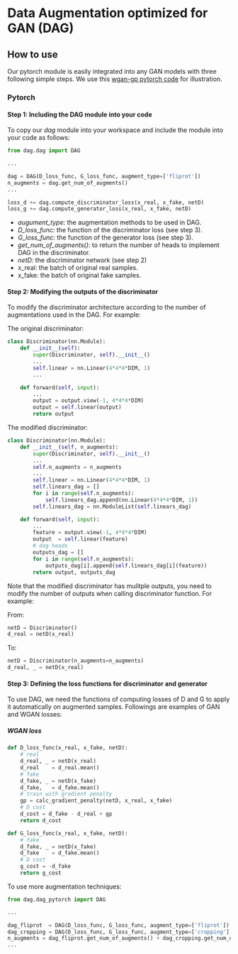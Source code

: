 # Data Augmentation optimized for GAN (DAG)

## How to use

Our pytorch module is easily integrated into any GAN models with three following simple steps. We use this [wgan-gp pytorch code](https://github.com/caogang/wgan-gp) for illustration.

### Pytorch

#### Step 1: Including the DAG module into your code

To copy our *dag* module into your workspace and include the module into your code as follows:

```python
from dag.dag import DAG

... 

dag = DAG(D_loss_func, G_loss_func, augment_type=['fliprot'])
n_augments = dag.get_num_of_augments()
...

loss_d += dag.compute_discriminator_loss(x_real, x_fake, netD)
loss_g += dag.compute_generator_loss(x_real, x_fake, netD)

```
- *augument_type*: the augmentation methods to be used in DAG.
- *D_loss_func*: the function of the discriminator loss (see step 3).
- *G_loss_func*: the function of the generator loss (see step 3).
- *get_num_of_augments()*: to return the number of heads to implement DAG in the discriminator.
- *netD*: the discriminator network (see step 2)
- x_real: the batch of original real samples.
- x_fake: the batch of original fake samples.

#### Step 2: Modifying the outputs of the discriminator

To modify the discriminator architecture according to the number of augmentations used in the DAG. For example:

The original discriminator:

```python
class Discriminator(nn.Module):
    def __init__(self):
        super(Discriminator, self).__init__()
        ...
        self.linear = nn.Linear(4*4*4*DIM, 1)
        ...

    def forward(self, input):
        ...
        output = output.view(-1, 4*4*4*DIM)
        output = self.linear(output)
        return output
```

The modified discriminator:

```python
class Discriminator(nn.Module):
    def __init__(self, n_augments):
        super(Discriminator, self).__init__()
        ...
        self.n_augments = n_augments
        ...
        self.linear = nn.Linear(4*4*4*DIM, 1)
        self.linears_dag = []
        for i in range(self.n_augments):
            self.linears_dag.append(nn.Linear(4*4*4*DIM, 1))
        self.linears_dag = nn.ModuleList(self.linears_dag)

    def forward(self, input):
        ...
        feature = output.view(-1, 4*4*4*DIM)
        output  = self.linear(feature)
        # dag heads
        outputs_dag = []
        for i in range(self.n_augments):
            outputs_dag[i].append(self.linears_dag[i](feature))
        return output, outputs_dag
```

Note that the modified discriminator has mulitple outputs, you need to modify the number of outputs when calling discriminator function. For example:

From: 
```python
netD = Discriminator()
d_real = netD(x_real)
```
To:
```python
netD = Discriminator(n_augments=n_augments)
d_real, _ = netD(x_real)
```

#### Step 3: Defining the loss functions for discriminator and generator

To use DAG, we need the functions of computing losses of D and G to apply it automatically on augmented samples. Followings are examples of GAN and WGAN losses:

##### WGAN loss

```python
def D_loss_func(x_real, x_fake, netD):
    # real
    d_real, _ = netD(x_real)
    d_real    = d_real.mean()
    # fake    
    d_fake, _ = netD(x_fake)
    d_fake,   = d_fake.mean()
    # train with gradient penalty
    gp = calc_gradient_penalty(netD, x_real, x_fake)    
    # D cost
    d_cost = d_fake - d_real + gp
    return d_cost
```

```python
def G_loss_func(x_real, x_fake, netD):
    # fake    
    d_fake, _ = netD(x_fake)
    d_fake    = d_fake.mean()
    # D cost
    g_cost = -d_fake
    return g_cost
```

To use more augmentation techniques: 

```python
from dag.dag_pytorch import DAG

... 

dag_fliprot  = DAG(D_loss_func, G_loss_func, augment_type=['fliprot'])
dag_cropping = DAG(D_loss_func, G_loss_func, augment_type=['cropping'])
n_augments = dag_fliprot.get_num_of_augments() + dag_cropping.get_num_of_augments()
...

```

